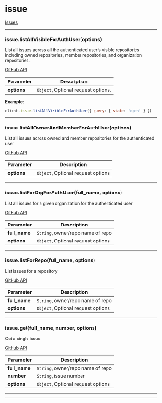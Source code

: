 # issue

[Issues](https://developer.github.com/v3/issues/)



* * *

### issue.listAllVisibleForAuthUser(options) 

List all issues across all the authenticated user’s visible repositories including owned
repositories, member repositories, and organization repositories.

[GitHub API](https://developer.github.com/v3/issues/#list-issues)

**Parameter**| **Description** |
--------------|---------------
**options** | `Object`, Optional request options.|



**Example**:
```js
client.issue.listAllVisibleForAuthUser({ query: { state: 'open' } })
```


---------------------------

### issue.listAllOwnerAndMemberForAuthUser(options) 

List all issues across owned and member repositories for the authenticated user

[GitHub API](https://developer.github.com/v3/issues/#list-issues)

**Parameter**| **Description** |
--------------|---------------
**options** | `Object`, Optional request options|




---------------------------

### issue.listForOrgForAuthUser(full_name, options) 

List all issues for a given organization for the authenticated user

[GitHub API](https://developer.github.com/v3/issues/#list-issues)

**Parameter**| **Description** |
--------------|---------------
**full_name** | `String`, owner/repo name of repo|
**options** | `Object`, Optional request options|




---------------------------

### issue.listForRepo(full_name, options) 

List issues for a repository

[GitHub API](https://developer.github.com/v3/issues/#list-issues-for-a-repository)

**Parameter**| **Description** |
--------------|---------------
**full_name** | `String`, owner/repo name of repo|
**options** | `Object`, Optional request options|




---------------------------

### issue.get(full_name, number, options) 

Get a single issue

[GitHub API](https://developer.github.com/v3/issues/#get-a-single-issue)

**Parameter**| **Description** |
--------------|---------------
**full_name** | `String`, owner/repo name of repo|
**number** | `String`, issue number|
**options** | `Object`, Optional request options|




---------------------------


* * *











